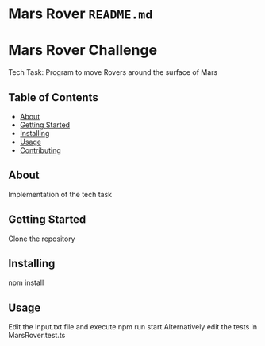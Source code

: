 # Mars Rover ```README.md``` 

# Mars Rover Challenge 
Tech Task: Program to move Rovers around the surface of Mars

## Table of Contents

- [About](#about)
- [Getting Started](#getting_started)
- [Installing](#installing)
- [Usage](#usage)
- [Contributing](#contributing)

## About
Implementation of the tech task

## Getting Started
Clone the repository

## Installing
npm install

## Usage
Edit the Input.txt file and execute npm run start
Alternatively edit the tests in MarsRover.test.ts

